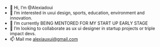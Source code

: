 - 👋 Hi, I’m @Alexiadoui
- 👀 I’m interested in uxui design, sports, education, environment and innovation.
- 🌱 I’m currently BEING MENTORED FOR MY START UP EARLY STAGE 
- 💞️ I’m looking to collaborate as ux ui designer in startup projects or triple impact devs.
- 📫 Mail me alexiauxui@gmail.com

<!---
Alexiadoui/Alexiadoui is a ✨ special ✨ repository because its `README.md` (this file) appears on your GitHub profile.
You can click the Preview link to take a look at your changes.
--->
